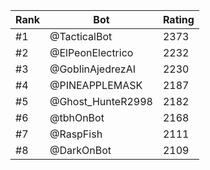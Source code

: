 Rank|Bot|Rating
---|---|---
#1|@TacticalBot|2373
#2|@ElPeonElectrico|2232
#3|@GoblinAjedrezAI|2230
#4|@PINEAPPLEMASK|2187
#5|@Ghost_HunteR2998|2182
#6|@tbhOnBot|2168
#7|@RaspFish|2111
#8|@DarkOnBot|2109
